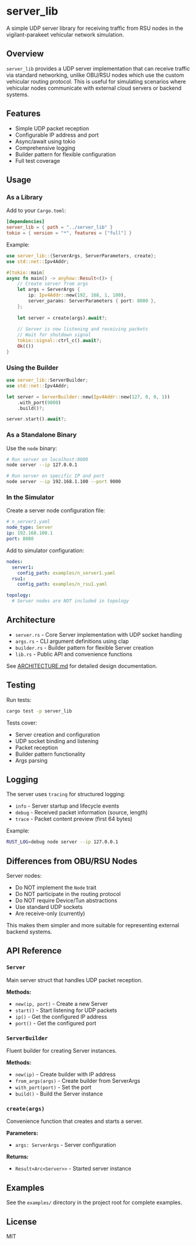 # server_lib

A simple UDP server library for receiving traffic from RSU nodes in the vigilant-parakeet vehicular network simulation.

## Overview

`server_lib` provides a UDP server implementation that can receive traffic via standard networking, unlike OBU/RSU nodes which use the custom vehicular routing protocol. This is useful for simulating scenarios where vehicular nodes communicate with external cloud servers or backend systems.

## Features

- Simple UDP packet reception
- Configurable IP address and port
- Async/await using tokio
- Comprehensive logging
- Builder pattern for flexible configuration
- Full test coverage

## Usage

### As a Library

Add to your `Cargo.toml`:

```toml
[dependencies]
server_lib = { path = "../server_lib" }
tokio = { version = "*", features = ["full"] }
```

Example:

```rust
use server_lib::{ServerArgs, ServerParameters, create};
use std::net::Ipv4Addr;

#[tokio::main]
async fn main() -> anyhow::Result<()> {
    // Create server from args
    let args = ServerArgs {
        ip: Ipv4Addr::new(192, 168, 1, 100),
        server_params: ServerParameters { port: 8080 },
    };
    
    let server = create(args).await?;
    
    // Server is now listening and receiving packets
    // Wait for shutdown signal
    tokio::signal::ctrl_c().await?;
    Ok(())
}
```

### Using the Builder

```rust
use server_lib::ServerBuilder;
use std::net::Ipv4Addr;

let server = ServerBuilder::new(Ipv4Addr::new(127, 0, 0, 1))
    .with_port(9000)
    .build()?;

server.start().await?;
```

### As a Standalone Binary

Use the `node` binary:

```bash
# Run server on localhost:8080
node server --ip 127.0.0.1

# Run server on specific IP and port
node server --ip 192.168.1.100 --port 9000
```

### In the Simulator

Create a server node configuration file:

```yaml
# n_server1.yaml
node_type: Server
ip: 192.168.100.1
port: 8080
```

Add to simulator configuration:

```yaml
nodes:
  server1:
    config_path: examples/n_server1.yaml
  rsu1:
    config_path: examples/n_rsu1.yaml

topology:
  # Server nodes are NOT included in topology
```

## Architecture

- `server.rs` - Core Server implementation with UDP socket handling
- `args.rs` - CLI argument definitions using clap
- `builder.rs` - Builder pattern for flexible Server creation
- `lib.rs` - Public API and convenience functions

See [ARCHITECTURE.md](ARCHITECTURE.md) for detailed design documentation.

## Testing

Run tests:

```bash
cargo test -p server_lib
```

Tests cover:
- Server creation and configuration
- UDP socket binding and listening
- Packet reception
- Builder pattern functionality
- Args parsing

## Logging

The server uses `tracing` for structured logging:

- `info` - Server startup and lifecycle events
- `debug` - Received packet information (source, length)
- `trace` - Packet content preview (first 64 bytes)

Example:

```bash
RUST_LOG=debug node server --ip 127.0.0.1
```

## Differences from OBU/RSU Nodes

Server nodes:
- Do NOT implement the `Node` trait
- Do NOT participate in the routing protocol
- Do NOT require Device/Tun abstractions
- Use standard UDP sockets
- Are receive-only (currently)

This makes them simpler and more suitable for representing external backend systems.

## API Reference

### `Server`

Main server struct that handles UDP packet reception.

**Methods:**
- `new(ip, port)` - Create a new Server
- `start()` - Start listening for UDP packets
- `ip()` - Get the configured IP address
- `port()` - Get the configured port

### `ServerBuilder`

Fluent builder for creating Server instances.

**Methods:**
- `new(ip)` - Create builder with IP address
- `from_args(args)` - Create builder from ServerArgs
- `with_port(port)` - Set the port
- `build()` - Build the Server instance

### `create(args)`

Convenience function that creates and starts a server.

**Parameters:**
- `args: ServerArgs` - Server configuration

**Returns:**
- `Result<Arc<Server>>` - Started server instance

## Examples

See the `examples/` directory in the project root for complete examples.

## License

MIT
